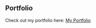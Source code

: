 ## Portfolio

Check out my portfolio here: [My Portfolio](https://portfolio-blush-eight-42.vercel.app/)




